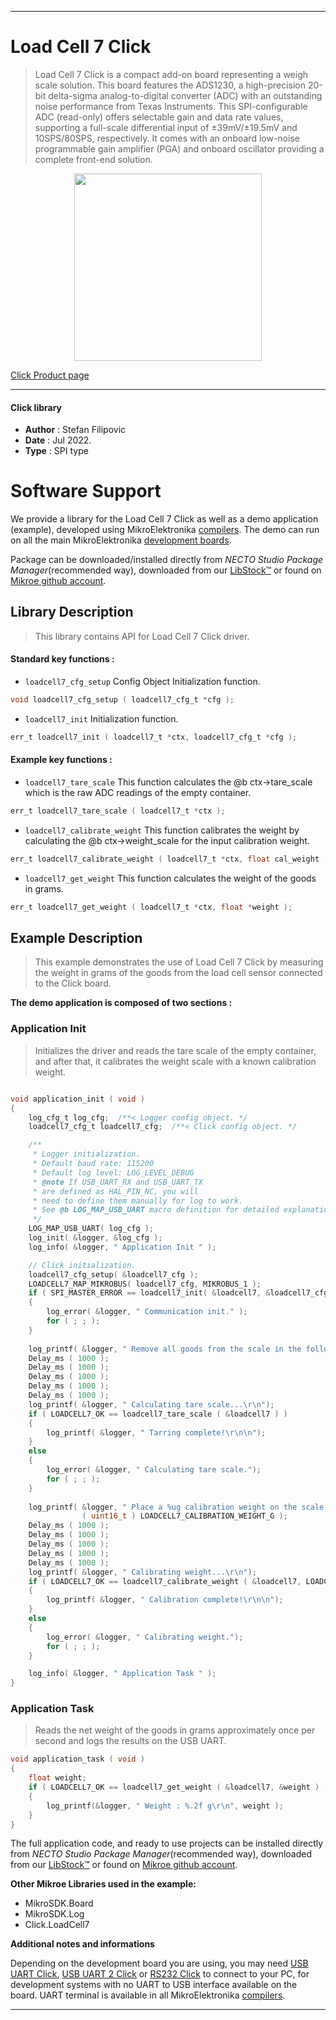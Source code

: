 
---
# Load Cell 7 Click

> Load Cell 7 Click is a compact add-on board representing a weigh scale solution. This board features the ADS1230, a high-precision 20-bit delta-sigma analog-to-digital converter (ADC) with an outstanding noise performance from Texas Instruments. This SPI-configurable ADC (read-only) offers selectable gain and data rate values, supporting a full-scale differential input of ±39mV/±19.5mV and 10SPS/80SPS, respectively. It comes with an onboard low-noise programmable gain amplifier (PGA) and onboard oscillator providing a complete front-end solution.

<p align="center">
  <img src="https://download.mikroe.com/images/click_for_ide/loadcell7_click.png" height=300px>
</p>

[Click Product page](https://www.mikroe.com/load-cell-7-click)

---


#### Click library

- **Author**        : Stefan Filipovic
- **Date**          : Jul 2022.
- **Type**          : SPI type


# Software Support

We provide a library for the Load Cell 7 Click
as well as a demo application (example), developed using MikroElektronika
[compilers](https://www.mikroe.com/necto-studio).
The demo can run on all the main MikroElektronika [development boards](https://www.mikroe.com/development-boards).

Package can be downloaded/installed directly from *NECTO Studio Package Manager*(recommended way), downloaded from our [LibStock&trade;](https://libstock.mikroe.com) or found on [Mikroe github account](https://github.com/MikroElektronika/mikrosdk_click_v2/tree/master/clicks).

## Library Description

> This library contains API for Load Cell 7 Click driver.

#### Standard key functions :

- `loadcell7_cfg_setup` Config Object Initialization function.
```c
void loadcell7_cfg_setup ( loadcell7_cfg_t *cfg );
```

- `loadcell7_init` Initialization function.
```c
err_t loadcell7_init ( loadcell7_t *ctx, loadcell7_cfg_t *cfg );
```

#### Example key functions :

- `loadcell7_tare_scale` This function calculates the @b ctx->tare_scale which is the raw ADC readings of the empty container.
```c
err_t loadcell7_tare_scale ( loadcell7_t *ctx );
```

- `loadcell7_calibrate_weight` This function calibrates the weight by calculating the @b ctx->weight_scale for the input calibration weight.
```c
err_t loadcell7_calibrate_weight ( loadcell7_t *ctx, float cal_weight );
```

- `loadcell7_get_weight` This function calculates the weight of the goods in grams.
```c
err_t loadcell7_get_weight ( loadcell7_t *ctx, float *weight );
```

## Example Description

> This example demonstrates the use of Load Cell 7 Click by measuring the weight in grams of the goods from the load cell sensor connected to the Click board.

**The demo application is composed of two sections :**

### Application Init

> Initializes the driver and reads the tare scale of the empty container, and after that, it calibrates the weight scale with a known calibration weight.

```c

void application_init ( void )
{
    log_cfg_t log_cfg;  /**< Logger config object. */
    loadcell7_cfg_t loadcell7_cfg;  /**< Click config object. */

    /** 
     * Logger initialization.
     * Default baud rate: 115200
     * Default log level: LOG_LEVEL_DEBUG
     * @note If USB_UART_RX and USB_UART_TX 
     * are defined as HAL_PIN_NC, you will 
     * need to define them manually for log to work. 
     * See @b LOG_MAP_USB_UART macro definition for detailed explanation.
     */
    LOG_MAP_USB_UART( log_cfg );
    log_init( &logger, &log_cfg );
    log_info( &logger, " Application Init " );

    // Click initialization.
    loadcell7_cfg_setup( &loadcell7_cfg );
    LOADCELL7_MAP_MIKROBUS( loadcell7_cfg, MIKROBUS_1 );
    if ( SPI_MASTER_ERROR == loadcell7_init( &loadcell7, &loadcell7_cfg ) )
    {
        log_error( &logger, " Communication init." );
        for ( ; ; );
    }
    
    log_printf( &logger, " Remove all goods from the scale in the following 5 sec.\r\n");
    Delay_ms ( 1000 );
    Delay_ms ( 1000 );
    Delay_ms ( 1000 );
    Delay_ms ( 1000 );
    Delay_ms ( 1000 );
    log_printf( &logger, " Calculating tare scale...\r\n");
    if ( LOADCELL7_OK == loadcell7_tare_scale ( &loadcell7 ) ) 
    {
        log_printf( &logger, " Tarring complete!\r\n\n");
    }
    else 
    {
        log_error( &logger, " Calculating tare scale.");
        for ( ; ; );
    }
    
    log_printf( &logger, " Place a %ug calibration weight on the scale in the following 5 sec.\r\n", 
                ( uint16_t ) LOADCELL7_CALIBRATION_WEIGHT_G );
    Delay_ms ( 1000 );
    Delay_ms ( 1000 );
    Delay_ms ( 1000 );
    Delay_ms ( 1000 );
    Delay_ms ( 1000 );
    log_printf( &logger, " Calibrating weight...\r\n");
    if ( LOADCELL7_OK == loadcell7_calibrate_weight ( &loadcell7, LOADCELL7_CALIBRATION_WEIGHT_G ) ) 
    {
        log_printf( &logger, " Calibration complete!\r\n\n");
    }
    else 
    {
        log_error( &logger, " Calibrating weight.");
        for ( ; ; );
    }

    log_info( &logger, " Application Task " );
}

```

### Application Task

> Reads the net weight of the goods in grams approximately once per second and logs the results on the USB UART. 

```c
void application_task ( void )
{
    float weight;
    if ( LOADCELL7_OK == loadcell7_get_weight ( &loadcell7, &weight ) ) 
    {
        log_printf(&logger, " Weight : %.2f g\r\n", weight );
    }
}
```

The full application code, and ready to use projects can be installed directly from *NECTO Studio Package Manager*(recommended way), downloaded from our [LibStock&trade;](https://libstock.mikroe.com) or found on [Mikroe github account](https://github.com/MikroElektronika/mikrosdk_click_v2/tree/master/clicks).

**Other Mikroe Libraries used in the example:**

- MikroSDK.Board
- MikroSDK.Log
- Click.LoadCell7

**Additional notes and informations**

Depending on the development board you are using, you may need
[USB UART Click](https://www.mikroe.com/usb-uart-click),
[USB UART 2 Click](https://www.mikroe.com/usb-uart-2-click) or
[RS232 Click](https://www.mikroe.com/rs232-click) to connect to your PC, for
development systems with no UART to USB interface available on the board. UART
terminal is available in all MikroElektronika
[compilers](https://shop.mikroe.com/compilers).

---
